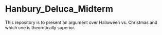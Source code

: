 # Hanbury_Deluca_Midterm
This repository is to present an argument over Halloween vs. Christmas and which one is theoretically superior. 
